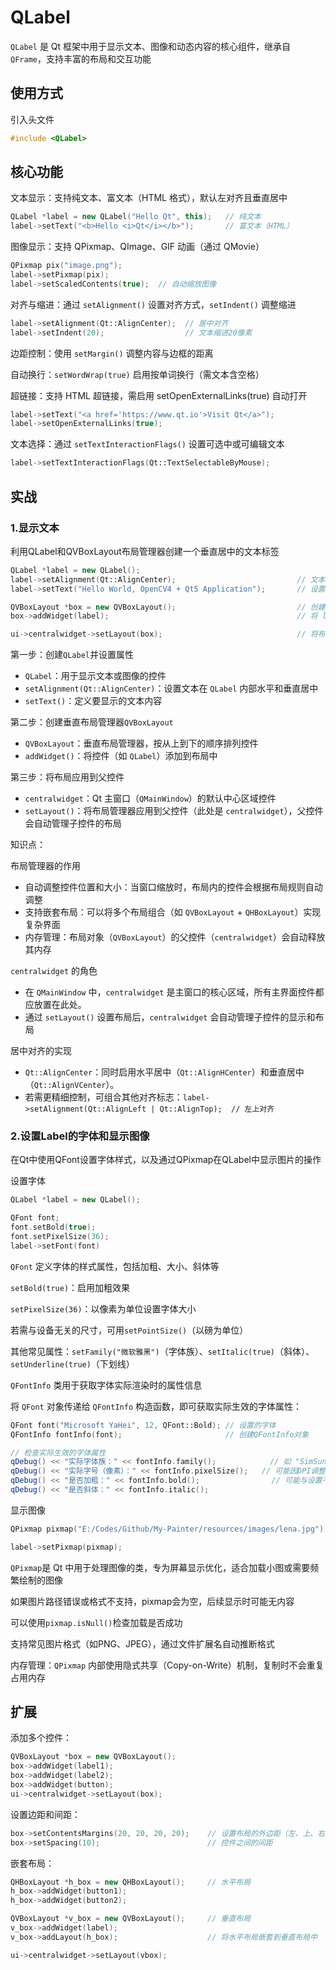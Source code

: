 # QLabel

`QLabel` 是 Qt 框架中用于显示文本、图像和动态内容的核心组件，继承自 `QFrame`，支持丰富的布局和交互功能

## 使用方式

引入头文件

```c++
#include <QLabel>
```

## 核心功能

文本显示：支持纯文本、富文本（HTML 格式），默认左对齐且垂直居中

```c++
QLabel *label = new QLabel("Hello Qt", this);   // 纯文本
label->setText("<b>Hello <i>Qt</i></b>");       // 富文本（HTML）
```

图像显示：支持 QPixmap、QImage、GIF 动画（通过 QMovie）

```c++
QPixmap pix("image.png");
label->setPixmap(pix);
label->setScaledContents(true);  // 自动缩放图像
```

对齐与缩进：通过 `setAlignment()` 设置对齐方式，`setIndent()` 调整缩进

```c++
label->setAlignment(Qt::AlignCenter);  // 居中对齐
label->setIndent(20);                  // 文本缩进20像素
```

边距控制：使用 `setMargin()` 调整内容与边框的距离

自动换行：`setWordWrap(true)` 启用按单词换行（需文本含空格）

超链接：支持 HTML 超链接，需启用 setOpenExternalLinks(true) 自动打开

```c++
label->setText("<a href='https://www.qt.io'>Visit Qt</a>");
label->setOpenExternalLinks(true);
```

文本选择：通过 `setTextInteractionFlags()` 设置可选中或可编辑文本

```c++
label->setTextInteractionFlags(Qt::TextSelectableByMouse);
```

## 实战

### 1.显示文本

利用QLabel和QVBoxLayout布局管理器创建一个垂直居中的文本标签

```c++
QLabel *label = new QLabel();
label->setAlignment(Qt::AlignCenter);                           // 文本居中对齐 
label->setText("Hello World, OpenCV4 + Qt5 Application");       // 设置显示文本

QVBoxLayout *box = new QVBoxLayout();                           // 创建垂直布局管理器
box->addWidget(label);                                          // 将 label 添加到布局中

ui->centralwidget->setLayout(box);                              // 将布局设置到 centralwidget 上
```

第一步：创建`QLabel`并设置属性

- `QLabel`：用于显示文本或图像的控件
- `setAlignment(Qt::AlignCenter)`：设置文本在 `QLabel` 内部水平和垂直居中
- `setText()`：定义要显示的文本内容

第二步：创建垂直布局管理器`QVBoxLayout`

- `QVBoxLayout`：垂直布局管理器，按从上到下的顺序排列控件
- `addWidget()`：将控件（如 `QLabel`）添加到布局中

第三步：将布局应用到父控件

- `centralwidget`：Qt 主窗口（`QMainWindow`）的默认中心区域控件
- `setLayout()`：将布局管理器应用到父控件（此处是 `centralwidget`），父控件会自动管理子控件的布局

知识点：

布局管理器的作用

- 自动调整控件位置和大小：当窗口缩放时，布局内的控件会根据布局规则自动调整
- 支持嵌套布局：可以将多个布局组合（如 `QVBoxLayout` + `QHBoxLayout`）实现复杂界面
- 内存管理：布局对象（`QVBoxLayout`）的父控件（`centralwidget`）会自动释放其内存

`centralwidget` 的角色
- 在 `QMainWindow` 中，`centralwidget` 是主窗口的核心区域，所有主界面控件都应放置在此处。
- 通过 `setLayout()` 设置布局后，`centralwidget` 会自动管理子控件的显示和布局

居中对齐的实现

- `Qt::AlignCenter`：同时启用水平居中（`Qt::AlignHCenter`）和垂直居中（`Qt::AlignVCenter`）。
- 若需更精细控制，可组合其他对齐标志：`label->setAlignment(Qt::AlignLeft | Qt::AlignTop);  // 左上对齐`

### 2.设置Label的字体和显示图像

在Qt中使用QFont设置字体样式，以及通过QPixmap在QLabel中显示图片的操作


设置字体
```c++
QLabel *label = new QLabel();

QFont font;
font.setBold(true);
font.setPixelSize(36);
label->setFont(font)
```

`QFont` 定义字体的样式属性，包括加粗、大小、斜体等

`setBold(true)`：启用加粗效果

`setPixelSize(36)`：以像素为单位设置字体大小

若需与设备无关的尺寸，可用`setPointSize()`（以磅为单位）

其他常见属性：`setFamily("微软雅黑")`（字体族）、`setItalic(true)`（斜体）、`setUnderline(true)`（下划线）

`QFontInfo` 类用于获取字体实际渲染时的属性信息

将 `QFont` 对象传递给 `QFontInfo` 构造函数，即可获取实际生效的字体属性：

```c++
QFont font("Microsoft YaHei", 12, QFont::Bold); // 设置的字体
QFontInfo fontInfo(font);                       // 创建QFontInfo对象

// 检查实际生效的字体属性
qDebug() << "实际字体族：" << fontInfo.family();            // 如 "SimSun" 可能替代 "Microsoft YaHei"
qDebug() << "实际字号（像素）：" << fontInfo.pixelSize();   // 可能因DPI调整变化
qDebug() << "是否加粗：" << fontInfo.bold();                // 可能与设置不同
qDebug() << "是否斜体：" << fontInfo.italic(); 
```

显示图像
```c++
QPixmap pixmap("E:/Codes/Github/My-Painter/resources/images/lena.jpg");

label->setPixmap(pixmap);
```
`QPixmap`是 Qt 中用于处理图像的类，专为屏幕显示优化，适合加载小图或需要频繁绘制的图像

如果图片路径错误或格式不支持，pixmap会为空，后续显示时可能无内容

可以使用`pixmap.isNull()`检查加载是否成功

支持常见图片格式（如PNG、JPEG），通过文件扩展名自动推断格式

内存管理：`QPixmap` 内部使用隐式共享（Copy-on-Write）机制，复制时不会重复占用内存

## 扩展

添加多个控件：

```c++
QVBoxLayout *box = new QVBoxLayout();
box->addWidget(label1);
box->addWidget(label2);
box->addWidget(button);
ui->centralwidget->setLayout(box);
```

设置边距和间距：

```c++
box->setContentsMargins(20, 20, 20, 20);    // 设置布局的外边距（左、上、右、下）
box->setSpacing(10);                        // 控件之间的间距
```

嵌套布局：

```c++
QHBoxLayout *h_box = new QHBoxLayout();     // 水平布局
h_box->addWidget(button1);
h_box->addWidget(button2);

QVBoxLayout *v_box = new QVBoxLayout();     // 垂直布局
v_box->addWidget(label);
v_box->addLayout(h_box);                    // 将水平布局嵌套到垂直布局中

ui->centralwidget->setLayout(vbox);
```